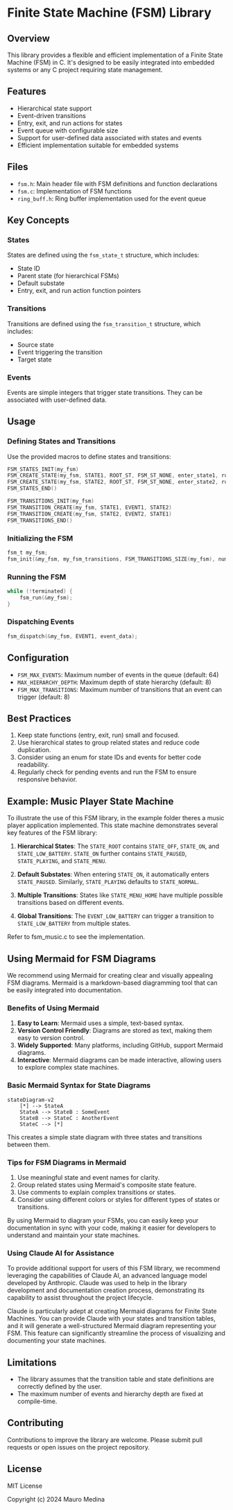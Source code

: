 # Finite State Machine (FSM) Library

## Overview

This library provides a flexible and efficient implementation of a Finite State Machine (FSM) in C. It's designed to be easily integrated into embedded systems or any C project requiring state management.

## Features

- Hierarchical state support
- Event-driven transitions
- Entry, exit, and run actions for states
- Event queue with configurable size
- Support for user-defined data associated with states and events
- Efficient implementation suitable for embedded systems

## Files

- `fsm.h`: Main header file with FSM definitions and function declarations
- `fsm.c`: Implementation of FSM functions
- `ring_buff.h`: Ring buffer implementation used for the event queue

## Key Concepts

### States

States are defined using the `fsm_state_t` structure, which includes:
- State ID
- Parent state (for hierarchical FSMs)
- Default substate
- Entry, exit, and run action function pointers

### Transitions

Transitions are defined using the `fsm_transition_t` structure, which includes:
- Source state
- Event triggering the transition
- Target state

### Events

Events are simple integers that trigger state transitions. They can be associated with user-defined data.

## Usage

### Defining States and Transitions

Use the provided macros to define states and transitions:

```c
FSM_STATES_INIT(my_fsm)
FSM_CREATE_STATE(my_fsm, STATE1, ROOT_ST, FSM_ST_NONE, enter_state1, run_state1, exit_state1)
FSM_CREATE_STATE(my_fsm, STATE2, ROOT_ST, FSM_ST_NONE, enter_state2, run_state2, exit_state2)
FSM_STATES_END()

FSM_TRANSITIONS_INIT(my_fsm)
FSM_TRANSITION_CREATE(my_fsm, STATE1, EVENT1, STATE2)
FSM_TRANSITION_CREATE(my_fsm, STATE2, EVENT2, STATE1)
FSM_TRANSITIONS_END()
```

### Initializing the FSM

```c
fsm_t my_fsm;
fsm_init(&my_fsm, my_fsm_transitions, FSM_TRANSITIONS_SIZE(my_fsm), num_events, &FSM_STATE_GET(my_fsm, INIT_ST), initial_data);
```

### Running the FSM

```c
while (!terminated) {
    fsm_run(&my_fsm);
}
```

### Dispatching Events

```c
fsm_dispatch(&my_fsm, EVENT1, event_data);
```

## Configuration

- `FSM_MAX_EVENTS`: Maximum number of events in the queue (default: 64)
- `MAX_HIERARCHY_DEPTH`: Maximum depth of state hierarchy (default: 8)
- `FSM_MAX_TRANSITIONS`: Maximum number of transitions that an event can trigger (default: 8)

## Best Practices

1. Keep state functions (entry, exit, run) small and focused.
2. Use hierarchical states to group related states and reduce code duplication.
3. Consider using an enum for state IDs and events for better code readability.
4. Regularly check for pending events and run the FSM to ensure responsive behavior.

## Example: Music Player State Machine

To illustrate the use of this FSM library, in the example folder theres a music player application implemented.
This state machine demonstrates several key features of the FSM library:

1. **Hierarchical States**: The `STATE_ROOT` contains `STATE_OFF`, `STATE_ON`, and `STATE_LOW_BATTERY`. `STATE_ON` further contains `STATE_PAUSED`, `STATE_PLAYING`, and `STATE_MENU`.

2. **Default Substates**: When entering `STATE_ON`, it automatically enters `STATE_PAUSED`. Similarly, `STATE_PLAYING` defaults to `STATE_NORMAL`.

3. **Multiple Transitions**: States like `STATE_MENU_HOME` have multiple possible transitions based on different events.

4. **Global Transitions**: The `EVENT_LOW_BATTERY` can trigger a transition to `STATE_LOW_BATTERY` from multiple states.

Refer to fsm_music.c to see the implementation.

## Using Mermaid for FSM Diagrams

We recommend using Mermaid for creating clear and visually appealing FSM diagrams. Mermaid is a markdown-based diagramming tool that can be easily integrated into documentation.

### Benefits of Using Mermaid

1. **Easy to Learn**: Mermaid uses a simple, text-based syntax.
2. **Version Control Friendly**: Diagrams are stored as text, making them easy to version control.
3. **Widely Supported**: Many platforms, including GitHub, support Mermaid diagrams.
4. **Interactive**: Mermaid diagrams can be made interactive, allowing users to explore complex state machines.

### Basic Mermaid Syntax for State Diagrams

```
stateDiagram-v2
    [*] --> StateA
    StateA --> StateB : SomeEvent
    StateB --> StateC : AnotherEvent
    StateC --> [*]
```

This creates a simple state diagram with three states and transitions between them.

### Tips for FSM Diagrams in Mermaid

1. Use meaningful state and event names for clarity.
2. Group related states using Mermaid's composite state feature.
3. Use comments to explain complex transitions or states.
4. Consider using different colors or styles for different types of states or transitions.

By using Mermaid to diagram your FSMs, you can easily keep your documentation in sync with your code, making it easier for developers to understand and maintain your state machines.

### Using Claude AI for Assistance
To provide additional support for users of this FSM library, we recommend leveraging the capabilities of Claude AI, an advanced language model developed by Anthropic.
Claude was used to help in the library development and documentation creation process, demonstrating its capability to assist throughout the project lifecycle. 

Claude is particularly adept at creating Mermaid diagrams for Finite State Machines. You can provide Claude with your states and transition tables, and it will generate a well-structured Mermaid diagram representing your FSM. This feature can significantly streamline the process of visualizing and documenting your state machines.

## Limitations

- The library assumes that the transition table and state definitions are correctly defined by the user.
- The maximum number of events and hierarchy depth are fixed at compile-time.

## Contributing

Contributions to improve the library are welcome. Please submit pull requests or open issues on the project repository.

## License

MIT License

Copyright (c) 2024 Mauro Medina

